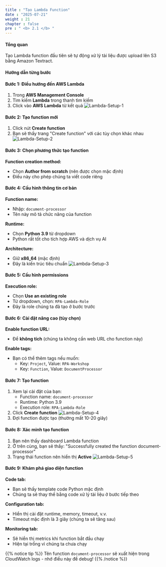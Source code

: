 ```yaml
---
title : "Tạo Lambda Function"
date : "2025-07-21"
weight : 21
chapter : false
pre : " <b> 2.1 </b> "
---
```


#### Tổng quan
Tạo Lambda function đầu tiên sẽ tự động xử lý tài liệu được upload lên S3 bằng Amazon Textract.

#### Hướng dẫn từng bước

#### Bước 1: Điều hướng đến AWS Lambda
1. Trong **AWS Management Console**
2. Tìm kiếm **Lambda** trong thanh tìm kiếm
3. Click vào **AWS Lambda** từ kết quả
![Lambda-Setup-1](/images/2/LambdaFunction-Setup-1.png)

#### Bước 2: Tạo function mới
1. Click nút **Create function**
2. Bạn sẽ thấy trang "Create function" với các tùy chọn khác nhau
![Lambda-Setup-2](/images/2/LambdaFunction-Setup-2.png)

#### Bước 3: Chọn phương thức tạo function
**Function creation method:**
- Chọn **Author from scratch** (nên được chọn mặc định)
- Điều này cho phép chúng ta viết code riêng

#### Bước 4: Cấu hình thông tin cơ bản
**Function name:**
- Nhập: `document-processor`
- Tên này mô tả chức năng của function

**Runtime:**
- Chọn **Python 3.9** từ dropdown
- Python rất tốt cho tích hợp AWS và dịch vụ AI

**Architecture:**
- Giữ **x86_64** (mặc định)
- Đây là kiến trúc tiêu chuẩn
![Lambda-Setup-3](/images/2/LambdaFunction-Setup-3.png)

#### Bước 5: Cấu hình permissions
**Execution role:**
- Chọn **Use an existing role**
- Từ dropdown, chọn: `RPA-Lambda-Role`
- Đây là role chúng ta đã tạo ở bước trước

#### Bước 6: Cài đặt nâng cao (tùy chọn)
**Enable function URL:**
- Để **không tích** (chúng ta không cần web URL cho function này)

**Enable tags:**
- Bạn có thể thêm tags nếu muốn:
  - Key: `Project`, Value: `RPA-Workshop`
  - Key: `Function`, Value: `DocumentProcessor`

#### Bước 7: Tạo function
1. Xem lại cài đặt của bạn:
   - Function name: `document-processor`
   - Runtime: Python 3.9
   - Execution role: `RPA-Lambda-Role`
2. Click **Create function**
![Lambda-Setup-4](/images/2/LambdaFunction-Setup-4.png)
3. Đợi function được tạo (thường mất 10-20 giây)

#### Bước 8: Xác minh tạo function
1. Bạn nên thấy dashboard Lambda function
2. Ở trên cùng, bạn sẽ thấy: "Successfully created the function document-processor"
3. Trạng thái function nên hiển thị **Active**
![Lambda-Setup-5](/images/2/LambdaFunction-Setup-5.png)

#### Bước 9: Khám phá giao diện function
**Code tab:**
- Bạn sẽ thấy template code Python mặc định
- Chúng ta sẽ thay thế bằng code xử lý tài liệu ở bước tiếp theo

**Configuration tab:**
- Hiển thị cài đặt runtime, memory, timeout, v.v.
- Timeout mặc định là 3 giây (chúng ta sẽ tăng sau)

**Monitoring tab:**
- Sẽ hiển thị metrics khi function bắt đầu chạy
- Hiện tại trống vì chúng ta chưa chạy

{{% notice tip %}}
Tên function `document-processor` sẽ xuất hiện trong CloudWatch logs - nhớ điều này để debug!
{{% /notice %}}